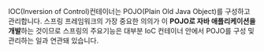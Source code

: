 IOC(Inversion of  Control)컨테이너는 POJO(Plain Old Java Object)를 구성하고 관리합니다. 스프링 프레임워크의 가장 중요한 의의가 이 **POJO로 자바 애플리케이션을 개발**하는 것이므로 스프링의 주요기능은 대부분 IoC 컨테이너 안에서 POJO를 구성 및 관리하는 일과 연관돼 있습니다.